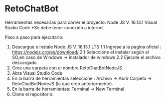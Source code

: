 # RetoChatBot

Herramientas necesarias para correr el proyecto:
Node JS V. 16.13.1
Visual Studio Code
*Se debe tener conexión a internet

Paso a paso para ejecutarlo:

1. Descargue e instale Node JS V. 16.13.1 LTS
  1.1 Ingrese a la pagina oficial : https://nodejs.org/es/download/
  2.1 Seleccione el instalar según el SO,en caso de Windows -> instalador de windows
  2.2 Ejecute el archivo descargado
2. Cree una carpeta con el nombre RetoChatBotNodeJS
3. Abra  Visual Studio Code
4. En la barra de herramientas seleccione : Archivo -> Abrir Carpeta -> RetoChatBotNodeJS (la que creo anteriormente).
5. En la barra de herramientas: Terminal -> New Terminal
6. Clone el repositorio: 
